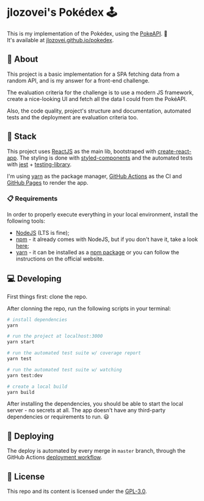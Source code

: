 # jlozovei's Pokédex :joystick:
This is my implementation of the Pokédex, using the [PokeAPI](https://pokeapi.co/). :rocket:  
It's available at [jlozovei.github.io/pokedex](https://jlozovei.github.io/pokedex).


## :scroll: About
This project is a basic implementation for a SPA fetching data from a random API, and is my answer for a front-end challenge.

The evaluation criteria for the challenge is to use a modern JS framework, create a nice-looking UI and fetch all the data I could from the PokéAPI.

Also, the code quality, project's structure and documentation, automated tests and the deployment are evaluation criteria too.


## :gem: Stack
This project uses [ReactJS](https://reactjs.org/) as the main lib, bootstraped with [create-react-app](https://github.com/facebook/create-react-app). The styling is done with [styled-components](https://styled-components.com/) and the automated tests with [jest](https://jestjs.io/) + [testing-library](https://testing-library.com/).

I'm using [yarn](https://yarnpkg.com) as the package manager, [GitHub Actions](https://github.com/features/actions) as the CI and [GitHub Pages](https://pages.github.com/) to render the app.

### :clipboard: Requirements
In order to properly execute everything in your local environment, install the following tools:

- [NodeJS](https://nodejs.org/en/) (LTS is fine);
- [npm](http://npmjs.com/) - it already comes with NodeJS, but if you don't have it, take a look [here](https://www.npmjs.com/get-npm);
- [yarn](https://classic.yarnpkg.com/en/docs/install/) - it can be installed as a [npm package](https://www.npmjs.com/package/yarn) or you can follow the instructions on the official website.


## :computer: Developing
First things first: clone the repo.

After clonning the repo, run the following scripts in your terminal:
```bash
# install dependencies
yarn

# run the project at localhost:3000
yarn start

# run the automated test suite w/ coverage report
yarn test

# run the automated test suite w/ watching
yarn test:dev

# create a local build
yarn build
```

After installing the dependencies, you should be able to start the local server - no secrets at all. The app doesn't have any third-party dependencies or requirements to run. :smiley:


## :rocket: Deploying
The deploy is automated by every merge in `master` branch, through the GitHub Actions [deployment workflow](https://github.com/jlozovei/pokedex/blob/master/.github/workflows/deploy.yml).


## :closed_lock_with_key: License
This repo and its content is licensed under the [GPL-3.0](https://github.com/jlozovei/pokedex/blob/master/LICENSE).
